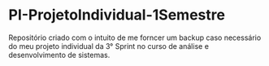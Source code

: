 # PI-ProjetoIndividual-1Semestre
Repositório criado com o intuito de me forncer um backup caso necessário do meu projeto individual da 3° Sprint no curso de análise e desenvolvimento de sistemas.
